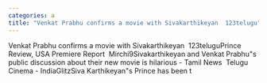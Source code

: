 ```yaml
---
categories: a
title: "Venkat Prabhu confirms a movie with Sivakarthikeyan  123telugu"
---
```

Venkat Prabhu confirms a movie with Sivakarthikeyan&nbsp;&nbsp;123teluguPrince Review, USA Premiere Report&nbsp;&nbsp;Mirchi9Sivakarthikeyan and Venkat Prabhu"s public discussion about their new movie is hilarious - Tamil News&nbsp;&nbsp;Telugu Cinema - IndiaGlitzSiva Karthikeyan"s Prince has been t